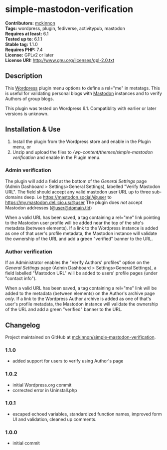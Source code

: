 # simple-mastodon-verification #
**Contributors:** [mckinnon](https://opendna.com)  
**Tags:** wordpress, plugin, fediverse, activitypub, mastodon  
**Requires at least:** 6.1  
**Tested up to:** 6.1.1  
**Stable tag:** 1.1.0  
**Requires PHP:** 7.4  
**License:** GPLv2 or later  
**License URI:** http://www.gnu.org/licenses/gpl-2.0.txt

## Description ##
This [Wordpress](https://wordpress.org/) plugin menu options to define a rel="me" in metatags. This is useful for validating personal blogs with [Mastodon](https://joinmastodon.org/) instances and to verify Authors of group blogs.

This plugin was tested on Wordpress 6.1. Compatiblity with earlier or later versions is unknown.

## Installation & Use ##
1. Install the plugin from the Wordpress store and enable in the Plugin menu, or
2. Unzip and upload the files to */wp-content/themes/simple-mastodon verification* and enable in the Plugin menu.

### Admin verification ###
The plugin will add a field at the bottom of the *General Settings* page (Admin Dashboard > Settings>General Settings), labelled "Verify Mastodon URL". The field should accept any valid mastodon user URL up to three sub-domains deep. i.e https://mastodon.social/@user to https://my.mastodon.del.icio.us/@user The plugin does *not* accept Mastodon addresses (@user@domain.tld)

When a valid URL has been saved, a tag containing a rel="me" link pointing to the Mastodon user profile will be added near the top of the site's metadata (between <head> elements). If a link to the Wordpress instance is added as one of that user's profile metadata, the Mastodon instance will validate the ownership of the URL and add a green "verified" banner to the URL.

### Author verification ###
If an Administrator enables the "Verify Authors' profiles" option on the *General Settings* page (Admin Dashboard > Settings>General Settings), a field labelled "Mastodon URL" will be added to users' profile pages (under "contact info").

When a valid URL has been saved, a tag containing a rel="me" link will be added to the metadata (between <head> elements) on the Author's archive page *only*. If a link to the Wordpress Author archive is added as one of that's user's profile metadata, the Mastodon instance will validate the ownership of the URL and add a green "verified" banner to the URL.

## Changelog ##
Project maintained on GitHub at [mckinnon/simple-mastodon-verification](https://github.com/mckinnon/simple-mastodon-verification).

### 1.1.0 ###

* added support for users to verify using Author's page

### 1.0.2 ###

* initial Wordpress.org commit
* corrected error in Uninstall.php

### 1.0.1 ###

* escaped echoed variables, standardized function names, improved form UI and validation, cleaned up comments.

### 1.0.0 ###

* initial commit
